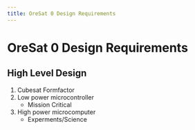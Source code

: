 ```yaml
---
title: OreSat 0 Design Requirements
---
```


# OreSat 0 Design Requirements

## High Level Design

 1. Cubesat Formfactor
 1. Low power microcontroller
    - Mission Critical
 1. High power microcomputer
    - Experments/Science
